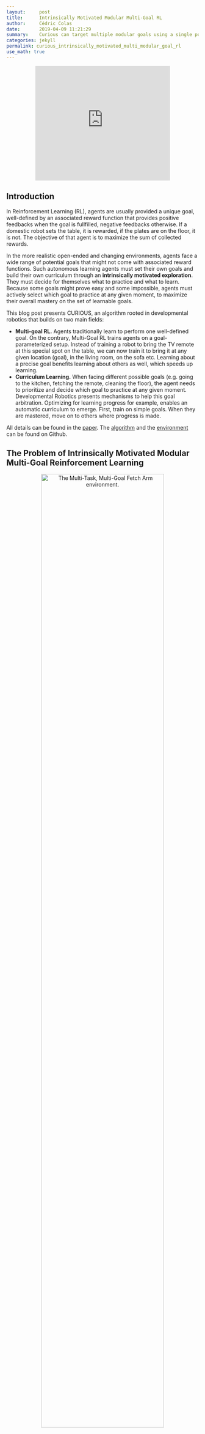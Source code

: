 ```yaml
---
layout:     post
title:      Intrinsically Motivated Modular Multi-Goal RL
author:     Cédric Colas
date:       2019-04-09 11:21:29
summary:    Curious can target multiple modular goals using a single policy. It is intrinsically motivated to choose its own goals. It tracks its own competence and competence progress and focuses on goals with high progress. This enables efficient learning, resistance to distracting goals, forgetting and sensory failures. 
categories: jekyll
permalink: curious_intrinsically_motivated_multi_modular_goal_rl
use_math: true
---
```




<div align="center">
<iframe width="70%" height="300" src="https://www.youtube.com/embed/SLYeRDpWa5k" frameborder="0" allowfullscreen></iframe>
</div>



## Introduction

In Reinforcement Learning (RL), agents are usually provided a unique goal, well-defined by an associated reward function that provides positive feedbacks when the goal is fullfilled, negative feedbacks otherwise. If a domestic robot sets the table, it is rewarded, if the plates are on the floor, it is not. The objective of that agent is to maximize the sum of collected rewards.

In the more realistic open-ended and changing environments, agents face a wide range of potential goals that might not come with associated reward functions. Such autonomous learning agents must set their own goals and build their own curriculum through an **intrinsically motivated exploration**. They must decide for themselves what to practice and what to  learn. Because some goals might prove easy and some impossible, agents must actively select which goal to practice at any given moment, to maximize their overall mastery on the set of learnable goals. 

This blog post presents CURIOUS, an algorithm rooted in developmental robotics that builds on two main fields:

* **Multi-goal RL.** Agents traditionally learn to perform one well-defined goal. On the contrary, Multi-Goal RL trains agents on a goal-parameterized setup. Instead of training a robot to bring the TV remote at this special spot on the table, we can now train it to bring it at any given location (goal), in the living room, on the sofa etc. Learning  about a precise goal benefits learning about others as well, which speeds up learning. 
* **Curriculum Learning.** When facing different possible goals (e.g. going to the kitchen, fetching the remote, cleaning the floor), the agent needs to prioritize and decide which goal to practice at any given moment. Developmental Robotics presents mechanisms to help this goal arbitration. Optimizing for learning progress for example, enables an automatic curriculum to emerge. First, train on simple goals. When they are mastered, move on to others where progress is made.


All details can be found in the [paper](https://arxiv.org/abs/1810.06284). The [algorithm](https://github.com/flowersteam/curious) and the [environment](https://github.com/flowersteam/gym_flowers) can be found on Github. 



## The Problem of Intrinsically Motivated Modular Multi-Goal Reinforcement Learning

<div align="center">
<img class="80" src="https://openlab-flowers.inria.fr/uploads/default/original/2X/1/15ea4a22bd3ebbe32ad0b9afddd36b9647563c34.png" width="80%" alt="The Multi-Task, Multi-Goal Fetch Arm environment." />
<div>
<sub>
<i><b>Modular Multi-Goal Fetch Arm</b>: an environment with multiple modular goals with various levels of difficulty, from simple to impossible. One module correspond to a type of goals (Reach, Push, Pick and Place, Stack, Push out-of-reach cube). For each module there is an infinity of potential goals (targets).</i></sub>
</div>
</div>

Agents in the real world might face a large number of potential _goals_ that might be of different types. A domestic robot might want to clean up a table, to prepare the meal, to set the table etc. Some of these goals might be regrouped into modules where particular goals are seen as targets of a same general behavior: e.g. "move the plates" can be seen as a module where particular goals would be "move the plates on the table", or "move the plates in the cupboard". The modules here can be more generally defined as constraints on the state  or trajectory of states. "Move the plate" requires a modification of the position of these plates, the particular goal requires an additional parameter speciying _where_. 

This modular multi-goal setting is simulated in our Modular Multi-Goal Fetch Arm environment. Adapted from [OpenAI Gym](https://github.com/openai/gym)'s Fetch Arm environments, the robotic arm faces a table and several cubes, and can decide to _Reach_ a 3D target (goal) with its gripper, to _Push_ a cube on a 2D target, to _Pick and Place_ a cube on a   3D target or to _Stack_ one cube on top of another. Several out-of-reach cubes are added to the scene to represent _distacting modules_: modules that are impossible to solve by the agent. These cubes are moving randomly and perceived by the agent.

This problem is seen through the lens of the [Intrinsically Motivated Goal Exploration Process](https://arxiv.org/abs/1708.02190) (IMGEP)  framework. The agent decides itself which goal to target, which goal to train on at any given moment. It is intrinsically motivated to set its own goals to explore its surroundings, with the objective of mastering all goals that can be mastered. The number of potential modules might be large, some goals might be easy, others difficult or even impossible. This advocates for curriculum learning mechanisms to enable efficient experience collection and training.

## Previous Work

As mentioned above, CURIOUS integrates and extends two lines of research: Multi-Goal RL and Curriculum Learning.

The state-of-the-art Multi-Goal RL architecture is [Universal Value Function Approximators](http://proceedings.mlr.press/v37/schaul15.pdf) (UVFA). It proposes to condition the 
policy (controller) and the value function (predictor of future rewards) by the current goal in a multi-goal setting. This enables to target goals drawn from a continuous space (e.g. target maze location, target gripper position) and efficient generalization across goals. [Hindsight Experience Replay](https://arxiv.org/abs/1707.01495) (HER) proposed to generate imagined goals to learn about, when a trajectory did not achieve its original goal (counterfactual learning, see figure below). [UNICORN](https://arxiv.org/abs/1802.08294) introduced a discrete-goal-conditioned policy to target a finite set of discrete goals and used discrete counterfactual learning (replacing the original goal by a random imagined goal from the goal-set). All these algorithms are based on UVFA and the idea of having a controller that uses the goal as input. Although the term _goal_ is defined quite generally in the paper, previous research has mostly used simple goal representations. In the original UVFA paper, a goal is a target position in a maze, in HER it is a 3D target position for the gripper, in UNICORN it is the type of object to reach. Furthermore, the multi-goal RL community has focused on goal defined externally, provided by the experimenter for the agent to execute.


<div align="center">
<img class="80" src="/images/posts/curious/her.png" width="80%" alt="Counterfactual learning." />
<div>
<sub>
<i><b>Counterfactual Learning with HER</b>. From <a href="https://openai.com/blog/ingredients-for-robotics-research/"> OpenAI blog </a>.</i></sub>
</div>
</div>

CURIOUS builds on the developmental robotics research and considers the agents to be empowered to select their own goals. We use previously defined mechanisms for autonomous curriculum generation. As in [MACOB](https://hal.archives-ouvertes.fr/hal-01384566/document) and the [IMGEP](https://arxiv.org/abs/1708.02190) framework, CURIOUS tracks its competence and learning progress on each module and maximizes the absolute learning progress based on a multi-armed bandit algorithm. Learning progress was previously used  in combination with memory-based learning algorithms. For each episode, the agent stores a pair made of a controller and a description of the outcome of the episode. This type of algorithm is hard to scale because of memory issues and is generally quite sensitive to the distribution of initial conditions.

The CURIOUS agent extends these two lines of work with two main contributions. First, it enables to target multiple modular goals settings in a unique controller by proposing a new encoding for modular goals. The policy is therefore conditionnd by both the current module and the current goal in that module, enabling efficient generalisation across multiple goals of different types. Second, we use mechanisms based on learning progress in combination with an RL algorithm. In addition to using learning progress to select the next module to target, we also use learning progress to decide which module to train on.

## A Modular Goal Encoding: M-UVFA

The most intuitive way to target multiple modular goals would be to use a multi-goal policy for each module. We call this architecture _Multi-Goal Module Expert_ (MG-ME). With CURIOUS, we propose the _Modular-UVFA_ encoding to target multiple modular goals in a single policy. The input of the policy (and value function) is now the concatenation of the current state, a one-hot encoding of the module and a goal vector. The goal vector is the concatenation of the goals in each module, where the goals of unconsidered modules are set to $0$. In the toy example presented in the figure, the agent targets module $M_1$ $(m_d=[1, 0])$ out of $2$ modules and targets the 2D goal $g_1 = [g_{11}, g_{12}]$ for   module $M_1$, e.g. Pushing the yellow cube at position $g_1$ on the table. The underlying learning algorithm is [Deep Deterministic Policy Gradient](https://arxiv.org/abs/1509.02971) (DDPG). We use discrete counterfactual learning for cross-module learning and HER for counterfactual goal learning. This consists in replacing the original module   descriptor and goal in the transition by others. HER replaces the original goal by an outcome achieved later in the trajectory. UNICORN replaces the original goal by a random goal from the finite finite goal-set. In other words, our agent can use any past experience to train on any goal from any module by pretending it was targeting them originally.




<div align="center">
<img src="/images/posts/curious/policy.png" width="70%" alt="The M-UVFA architecture" />
<div>
<sub>
<i><b>Actor-Critic networks using the M-UVFA architecture</b>: In green a discrete one-hot encoding of the current module. In yellow the goal vector, concatenation of the goal 
vectors (targets) of each module. When a module is selected, only the sub-vector corresponding to that module is activated. </i></sub>
</div>
</div>


The figure below demonstrates the advantage of using a unique policy and value function to target all goals from all modules at once. We run $10$ trials for each architecture on a set of $4$ modules and report the average success rate over the four modules. As a sanity check demonstrating the need to use a modular representation of goals, we try the HER 
 algorithm, where goals are drawn from a flat representation (e.g. put the cube at position $x_1$, while reaching position $x_2$ with the gripper). As almost none of these goals can be reached in practice, the performance of HER stays null.


<div align="center">
<img src="/images/posts/curious/archi.png"  width="80%" alt="The E-UVFA architecture" />
<div>
<sub>
<i><b>Impact of the policy and value function architecture.</b> Average success rates computed over achievable modules. Mean +/- standard deviation over 10 trials are plotted, 
while dots indicate significance when testing M-UVFA against MG-ME with a Welch's t-test. </i></sub>
</div>
</div>



## Automatic Curriculum with Learning Progress

<div align="center">
<img class="80" src="/images/posts/curious/lp.png" width="100%" alt="Counterfactual learning." />
<div>
<sub>
<i><b>Computing competence, learning progress, and module probabilities.</b>. The agent keeps track of past successes and failures using a limited_size history per module ($N=6$ here)(top). Using these histories, it can compute its own competence on each module using the success rate over the last 6 attempts (left). It can also track its learning progress as the difference between success rates computed over the last 3 attempts and the previous 3 attempts. Finally, the agent computes selection probabilities based on these measures (right).</i></sub>
</div>
</div>

Our agent tracks its competence and learning progress (LP) on each module. To do that, it performs self-evaluation episodes without exploration noise, and records for each module the list of past successes and failures. The competence in a module is simply the success rate over the recent history. The learning progress is defined as the derivative of the competence, and is empirically computed using a difference of success rates computed over two consecutive and non-overlapping windows from the recent history. The figure below presents an example of these self-evaluations.

The learning progress measures are used for two purposes:
* To select which module to target next (as in MACOB).
* To select which module to train on (new).

The problem of module selection can be seen as a non-stationary multi-armed bandit problem, where the value to maximize is the absolute learning progress. We compute selection probabilities using an epsilon-greedy proportion rule based on the absolute measures of learning progress:

$$
p(T_i) = \frac{\epsilon}{N} + (1-\epsilon) \frac{\mid LP(M_i)\mid}{\sum_j \mid LP(M_j)\mid},
$$

where $N$ is the number of modules, $LP(M_i)$ is the learning progress computed on module $M_i$. 




These probabilities are used to select the next module to target, and to bias the counterfactual learning of modules. Substituting the original module by another enables to focus learning on the substitute module. When the agent thinks about that time it was trying to lift the glass but tries to pretend it was pushing the glass, it learns about pushing the glass. If the agent tries to think about many experiences with the imagined goal of pushing the glass, it might learn how to do it. It might even learn that goal without having ever targeted it before! Using LP measures enables the agent to control on which module to focus its learning. It first focuses on simple goals where it is making progress. When they are mastered, they become less interesting and the agent focuses on new goals. Following the learning progress automatically builds a curriculum learning strategy.

The figure below shows the competence, learning progress and selection probabilities computed internally by the agent over the whole run. It is like having access to the inner variables it uses to make decisions. We interpret these curves as a developmental trajectory of the agent. First, it learns how to control its gripper ($M_1$, blue). When it knows how to, learning progress drops, making this module less interesting. It then focuses on another module where it has started to make progress (pushing the cube, orange). Finally, it learns to pick and place and stack cubes (green and yellow respectively). 

Around $75.10^3$ episodes, the agent detects a drop in its competence in the Pick and Place module, this triggers an increase of the absolute progress which ultimately results in a renewed focus on that module, enabling to mitigate the performance drop. Using the absolute value of learning progress helps to resist forgetting.


<div align="center">
<table>
<tr>
<td>
<img class='special' src="/images/posts/curious/plot_c.png" height="150"   />
</td>
<td>
<img class='special' src="/images/posts/curious/plot_cp.png" height="150"   />
</td>
<td>
<img class='special' src="/images/posts/curious/plot_buffer_cp_proba.png" height="150"   />
</td>
</tr>
</table>
</div>
<sub>
<i><b>Competence, learning progress and developmental trajectories</b>: Left: competence for each module in one run of the algorithm. Middle: corresponding absolute learning progress. Right: corresponding module probabilities.</i></sub>




## Resilience to Distracting Tasks

In the real world, not all goals can be achieved. We simulate this with extra modules where the agent needs to push out-of-reach cubes on 2D locations. As these modules are impossible, the learning progress measure stays flat, which enables the agent to focus on more relevant modules. When the number of distracting modules increases $(0,4,7)$ in addition to the set of four modules described earlier, the use of the learning progress module selection and replay (CURIOUS) improves over the random module selection and replay (M-UVFA only).


<div align="center">
<img src="https://openlab-flowers.inria.fr/uploads/default/original/2X/7/73e801d28a024ea602c765a97abea092e5e3e6df.png" width="80%" alt="The E-UVFA architecture" />
<div>
<sub>
<i><b>Resilience to distracting modules</b>: Different colors represent different number of distracting moduesl (Pushing an out-o-reach cube). There are four achievable modules. Dots indicate significant differences between CURIOUS (intrinsically motivated) and M-UVFA (random module), using a Welch's t-test and 10 seeds. Mean and standard error of the mean plotted. </i></sub>
</div>
</div>



## Resilience to Forgetting and Sensory Failures


Using absolute learning progress measures enables the agent to detect drops in performance. Here, we simulate a time-locked sensory failure: the sensor reporting the position of one of the cube is shifted by the size of a cube. The performance on the Push module related to that cube (one of the four modules) suddenly drops, making the average success rate  over all modules drop by a quarter (see figure below). We then compare M-UVFA (random module selection and replay) and CURIOUS (using LP) during the recovery. CURIOUS manages to recover $95\%$ of its pre-perturbation performance $45\%$ faster than its random counterpart.


<div align="center">
<img src="/images/posts/curious/perturb.png" width="80%" alt="Resilient to sensory failures" />
<div>
<sub>
<i><b>Resilience to sensory failure</b>: Recovery following a sensory failure. CURIOUS recovers 90% of its original performance twice as fast as M-UVFA. Dots indicate significant differences in mean performance (Welch's t-test, 10 random seeds). Mean and standard deviations are reported.</i></sub>
</div>
</div>


## Discussion

As noted in [Mankowitz et al., 2018](https://arxiv.org/abs/1802.08294), representations of the world state are learned in the first layers of a neural network policy/value function. Sharing these representations across all modular goals explains the important difference between the M-UVFA encoding and the use of multiple module-expert policies. However, learning all modules in the same policy might become difficult as the number of modules increases, and when modules are different from one another (e.g. using different sensory modalities). Catastrophic forgetting can also play a role, as previously mastered modules might be forgotten because the agent targets them less often. Although this last point is partially mitigated by the use of absolute learning progress for module replay, it might be a good idea to consider several modular multi-goal policies when the number of modules increases.

CURIOUS is an algorithm able to tackle the problem of intrinsically motivated modular multi-goal reinforcement learning. This problem has rarely been considered in the past, only [MACOB](https://hal.archives-ouvertes.fr/hal-01384566/document) targeted that problem and proposed a solution based on population-based and memory-based algorithms. It is a problem of importance for autonomous lifelong learning, where agents must learn and act in a realistic world with multiple goals of different types and different difficulties, without having access to the reward functions.

In the future, CURIOUS could be used in a hierarchical manner. A higher-level policy could feed the sequence of modules and goals for the lower level policy to target. This would replace the current one-step policy implemented by a multi-armed bandit algorithm. 

CURIOUS is given prior information about the set of potential modules, their associated goal space and the reward function parameterized by modules and goals. Further work should aim at reducing the importance of these priors. Several works go in that direction and propose autonomous learning of goal representation ([Laversanne-Finot et al., 2018](https://arxiv.org/abs/1807.01521), [Nair et al., 2018](https://arxiv.org/abs/1807.04742)). Goal selectione policies inside each modul could also be learned online using algorithms such as [SAGG-RIAC](https://arxiv.org/abs/1301.4862) or [GoalGAN](https://arxiv.org/abs/1705.06366).

## Conclusion
This blog post presents CURIOUS, a learning algorithm that combines an extension of UVFA to enable modular multi-goal RL in a single policy (M-UVFA), and active mechanisms that bias the agent’s attention towards modules where the absolute LP is maximized. With this mechanism, agents spend less time on impossible goals and focus on achievable ones. It also helps to deal with forgetting, by refocusing learning on modules that are being forgotten because of model faults, changes in the environment or body changes (e.g. sensory failures). This mechanism is important for autonomous continual learning in the real world, where agents must set their own goals and might face goals with diverse levels of difficulty, some of which might be required to solve others later on.

## Links
* [Paper](https://arxiv.org/abs/1810.06284)
* [Code](https://github.com/flowersteam/curious)
* [Modular Multi-Goal Fetch Arm Environment](https://github.com/flowersteam/gym_flowers)

## References
* [Intrinsically Motivated Goal Exploration Process](https://arxiv.org/abs/1708.02190). Forestier et al., 2017.
* [Universal Value Function Approximators](http://proceedings.mlr.press/v37/schaul15.pdf). Schaul et al., 2015.
* [Hindsight Experience Replay](https://arxiv.org/abs/1707.01495). Andrychowicz et al., 2017.
* [Unicorn: Continual Learning with a Universal, Off-policy Agent](https://arxiv.org/abs/1802.08294). Mankowitz et al., 2018.
*  [Modular Active Curiosity-Driven Discovery of Tool Use](https://hal.archives-ouvertes.fr/hal-01384566/document). Forestier et al., 2016.
* [Continuous Control with Deep Reinforcement Learning](https://arxiv.org/abs/1509.02971). Lillicrap et al., 2015.
* [Curiosity Driven Exploration of Learned Disentangled Goal Spaces](https://arxiv.org/abs/1807.01521). Laversanne-Finot et al., 2018.
* [Visual Reinforcement Learning with Imagined Goals](https://arxiv.org/abs/1807.04742). Nair et al., 2018.
* [Automatic Goal Generation for Reinforcement Learning Agents](https://arxiv.org/abs/1705.06366). Florensa et al., 2017.
* [Active Learning of Inverse Models with Intrinsically Motivated Goal Exploration in Robots](https://arxiv.org/abs/1301.4862). Baranes and Oudeyer, 2013.



## Contact
Email: cedric.colas@inria.fr

-----------------
###### Subscribe to our [Twitter](https://twitter.com/@flowersINRIA).
-----------------
